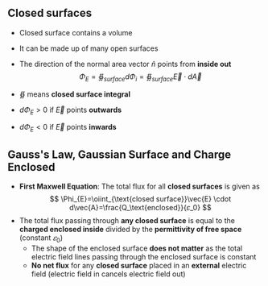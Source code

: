 ## Closed surfaces
- Closed surface contains a volume $\newcommand{\oiint}{{\subset\!\supset} \mathllap{\iint}}\newcommand{\oiiint}{{\Large{\subset\!\supset}} \mathllap{\iiint}}$
- It can be made up of many open surfaces
- The direction of the normal area vector $\hat{n}$ points from **inside out**
$$ \Phi_E = \oiint_{surface} d\Phi_i = \oiint_{surface} \vec{E} \cdot d\vec{A} $$

- $\oiint$ means **closed surface integral**
- $d\Phi_E > 0$ if $\vec{E}$ points **outwards**
- $d\Phi_E < 0$ if $\vec{E}$ points **inwards**
## Gauss's Law, Gaussian Surface and Charge Enclosed
- **First Maxwell Equation**: The total flux for all **closed surfaces** is given as
$$
\Phi_{E}=\oiint_{\text{closed surface}}\vec{E} \cdot d\vec{A}=\frac{Q_\text{enclosed}}{𝜀_0}
$$
- The total flux passing through **any closed surface** is equal to the **charged enclosed inside** divided by the **permittivity of free space** (constant $𝜀_0$) 
  - The shape of the enclosed surface **does not matter** as the total electric field lines passing through the enclosed surface is constant
  - **No net flux** for any **closed surface** placed in an **external** electric field (electric field in cancels electric field out)